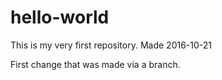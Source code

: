 # hello-world
This is my very first repository. Made 2016-10-21

First change that was made via a branch.
